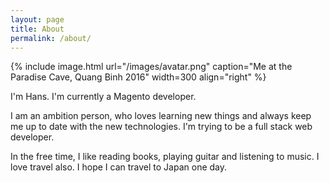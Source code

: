 ```yaml
---
layout: page
title: About
permalink: /about/
---
```


{% include image.html url="/images/avatar.png" caption="Me at the Paradise Cave, Quang Binh 2016" width=300 align="right" %}

I'm Hans. I'm currently a Magento developer.

I am an ambition person, who loves learning new things and always keep me up to date with the new technologies. I'm trying to be a full stack web developer.

In the free time, I like reading books, playing guitar and listening to music. I love travel also. I hope I can travel to Japan one day.

